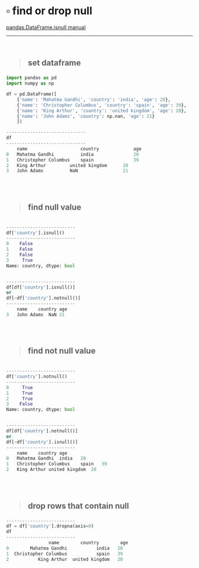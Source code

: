 # ▫️ find or drop null
[pandas.DataFrame.isnull manual](https://pandas.pydata.org/pandas-docs/stable/reference/api/pandas.DataFrame.isnull.html)
***
<br>

## <blockquote>set dataframe
```python
import pandas as pd
import numpy as np

df = pd.DataFrame([
	{'name': 'Mahatma Gandhi', 'country': 'india', 'age': 20},
	{'name': 'Christopher Columbus', 'country': 'spain', 'age': 39},
	{'name': 'King Arthur', 'country': 'united kingdom', 'age': 20},
	{'name': 'John Adams', 'country': np.nan, 'age': 21}
	])

------------------------------
df
------------------------------
	name	                country	            age
0	Mahatma Gandhi	        india	            20
1	Christopher Columbus	spain	            39
2	King Arthur	        united kingdom      20
3	John Adams	        NaN                 21

```
<br><br>

## <blockquote>find null value
```python

--------------------------
df['country'].isnull()
--------------------------
0    False
1    False
2    False
3     True
Name: country, dtype: bool


--------------------------
df[df['country'].isnull()]
or
df[~df['country'].notnull()]
--------------------------
	name	country	age
3	John Adams	NaN	21
```
<br><br>


## <blockquote>find not null value
```python

--------------------------
df['country'].notnull()
--------------------------
0     True
1     True
2     True
3    False
Name: country, dtype: bool


--------------------------
df[df['country'].notnull()]
or
df[~df['country'].isnull()]
--------------------------
	name	country	age
0	Mahatma Gandhi	india	20
1	Christopher Columbus	spain	39
2	King Arthur	united kingdom	20
```
<br><br>
	

## <blockquote>drop rows that contain null
```python
--------------------------
df = df['country'].dropna(axis=0)
df
--------------------------
                name        country        age
0        Mahatma Gandhi           india   20
1  Christopher Columbus           spain   39
2           King Arthur  united kingdom   20


```
